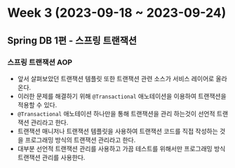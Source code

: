 # Week 3 (2023-09-18 ~ 2023-09-24)

## Spring DB 1편 - 스프링 트랜잭션

### 스프링 트랜잭션 AOP
- 앞서 살펴보았던 트랜잭션 템플릿 또한 트랜잭션 관련 소스가 서비스 레이어로 올라온다.
- 이러한 문제를 해결하기 위해 `@Transactional` 애노테이션을 이용하여 트랜잭션을 적용할 수 있다.
- `@Transactional` 애노테이션 하나만을 통해 트랜잭션을 관리 하는것이 선언적 트랜잭션 관리라고 한다.
- 트랜잭션 매니저나 트랜잭션 템플릿을 사용하여 트랜잭션 코드를 직접 작성하는 것을 프로그래밍 방식의 트랜잭션 관리라고 한다.
- 대부분 선언적 트랜잭션 관리를 사용하고 가끔 테스트를 위해서만 프로그래밍 방식 트랜잭션 관리를 사용한다.